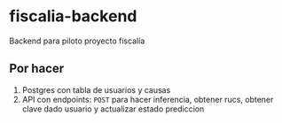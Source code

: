 # fiscalia-backend
Backend para piloto proyecto fiscalía

## Por hacer
1. Postgres con tabla de usuarios y causas
2. API con endpoints: `POST` para hacer inferencia, obtener rucs, obtener clave dado usuario y actualizar estado prediccion

